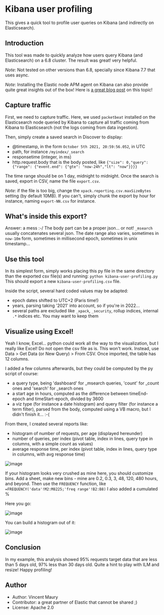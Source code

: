# Kibana user profiling
This gives a quick tool to profile user queries on Kibana (and indirectly on Elasticsearch).

## Introduction
This tool was made to quickly analyze how users query Kibana (and Elasticsearch) on a 6.8 cluster.
The result was great! very helpful.

_Note_: Not tested on other versions than 6.8, specially since Kibana 7.7 that uses async.

_Note_: Installing the Elastic node APM agent on Kibana can also provide quite great insights out of the box! Here is [a great blog post](https://www.elastic.co/blog/using-elastic-observability-to-optimize-the-performance-of-detection-rules-in-elastic-security) on this topic!

## Capture traffic
First, we need to capture traffic. Here, we used `packetbeat` installed on the Elasticsearch node queried by Kibana to capture all traffic coming from Kibana to Elasticsearch (not the logs coming from data ingestion).

Then, simply create a saved search in Discover to display:
* @timestamp, in the form `October 5th 2021, 20:59:56.052`, in UTC
* path, for instance `/myindex/_search`
* responsetime (integer, in ms)
* http.request.body that is the body posted, like `{"size": 0,"query": {"range": {"event.end": {"gte": "now-24h","lt": "now"}}}}`

The time range should be on 1 day, midnight to midnight.
Once the search is saved, export in CSV, name the file `export.csv`.

_Note_: if the file is too big, change the `xpack.reporting.csv.maxSizeBytes` setting (by default 10MB). If you can't, simply chunk the export by hour for instance, naming `export-NN.csv` for instance.

## What's inside this export?
Answer: a mess :-/
The body part can be a proper json... or not! `_msearch` usually concatenates several json.
The date range also varies, sometimes in `now-10m` form, sometimes in millisecond epoch, sometimes in unix timestamp...

## Use this tool
In its simplest form, simply works placing this py file in the same directory than the exported csv file(s) and running:
`python kibana-user-profiling.py`
This should export a new `kibana-user-profiling.csv` file.

Inside the script, several hard coded values may be adapted:
* epoch dates shifted to UTC+2 (Paris time!)
* years, parsing taking '2021' into account, so if you're in 2022...
* several paths are excluded like `_xpack`, `_security`, rollup indices, internal `.*` indices etc. You may want to keep them

## Visualize using Excel!
Yeah I know, Excel...
python could work all the way to the visualization, but I really like Excel!
Do not open the csv file as is. This won't work. Instead, use Data > Get Data (or New Query) > From CSV.
Once imported, the table has 12 columns.

I added a few columns afterwards, but they could be computed by the py script of course:
* a query type, being 'dashboard' for _msearch queries, 'count' for _count ones and 'search' for _search ones
* a start age in hours, computed as the difference between timeEnd-epoch and timeStart-epoch, divided by 3600
* a viz type (for instance a date histogram) and query filter (for instance a term filter), parsed from the body, computed using a VB macro, but I didn't finish it... :-(

From there, I created several reports like:
* histogram of number of requests, per age (displayed hereunder)
* number of queries, per index (pivot table, index in lines, query type in columns, with a simple count as values)
* average response time, per index (pivot table, index in lines, query type in columns, with avg response time)

![image](https://user-images.githubusercontent.com/30144076/137923421-5603f32a-fdaa-4963-92bd-519f8f53d838.png)

If your histogram looks very crushed as mine here, you should customize bins.
Add a sheet, make new bins - mine are 0.2, 0.3, 3, 48, 120, 480 hours, and beyond.
Then use the `FREQUENCY` function, like `=FREQUENCY('data'!M2:M8225;'freq range'!B2:B8)`
I also added a cumulated %

Here you go:

![image](https://user-images.githubusercontent.com/30144076/137922582-a7e70866-10df-4ddd-a1b7-217a1b4cd8b1.png)

You can build a histogram out of it:

![image](https://user-images.githubusercontent.com/30144076/137922712-c5fd3683-fb08-4651-b089-fd3f1314f04a.png)

## Conclusion
In my example, this analysis showed 95% requests target data that are less than 5 days old, 97% less than 30 days old.
Quite a hint to play with ILM and resize!
Happy profiling!

## Author
* Author: Vincent Maury
* Contributor: a great partner of Elastic that cannot be shared ;)
* License: Apache 2.0
